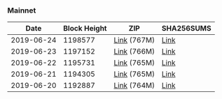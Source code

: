 ### Mainnet

|    Date    | Block Height | ZIP | SHA256SUMS |
| ---------- | ------------ | --- | ---------- |
| 2019-06-24 | 1198577 | [Link](https://s3-ap-southeast-2.amazonaws.com/ion-bootstrap/mainnet/2019-06-24/bootstrap.dat.zip) (767M) | [Link](https://s3-ap-southeast-2.amazonaws.com/ion-bootstrap/mainnet/2019-06-24/SHA256SUMS) |
| 2019-06-23 | 1197152 | [Link](https://s3-ap-southeast-2.amazonaws.com/ion-bootstrap/mainnet/2019-06-23/bootstrap.dat.zip) (766M) | [Link](https://s3-ap-southeast-2.amazonaws.com/ion-bootstrap/mainnet/2019-06-23/SHA256SUMS) |
| 2019-06-22 | 1195731 | [Link](https://s3-ap-southeast-2.amazonaws.com/ion-bootstrap/mainnet/2019-06-22/bootstrap.dat.zip) (765M) | [Link](https://s3-ap-southeast-2.amazonaws.com/ion-bootstrap/mainnet/2019-06-22/SHA256SUMS) |
| 2019-06-21 | 1194305 | [Link](https://s3-ap-southeast-2.amazonaws.com/ion-bootstrap/mainnet/2019-06-21/bootstrap.dat.zip) (765M) | [Link](https://s3-ap-southeast-2.amazonaws.com/ion-bootstrap/mainnet/2019-06-21/SHA256SUMS) |
| 2019-06-20 | 1192887 | [Link](https://s3-ap-southeast-2.amazonaws.com/ion-bootstrap/mainnet/2019-06-20/bootstrap.dat.zip) (764M) | [Link](https://s3-ap-southeast-2.amazonaws.com/ion-bootstrap/mainnet/2019-06-20/SHA256SUMS) |
